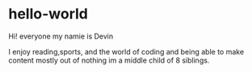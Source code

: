 # hello-world

Hi! everyone my namie is Devin

I enjoy reading,sports, and the world of coding and being able to make content mostly out of nothing
im a middle child of 8 siblings.
